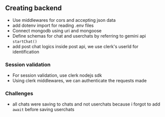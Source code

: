 ## Creating backend

- Use middlewares for cors and accepting json data
- add dotenv import for reading .env files
- Connect mongodb using uri and mongoose
- Define schemas for chat and userchats by referring to gemini api `startChat()`
- add post chat logics inside post api, we use clerk's userId for identification

### Session validation

- For session validation, use clerk nodejs sdk
- Using clerk middlewares, we can authenticate the requests made

### Challenges

- all chats were saving to chats and not userchats because i forgot to add `await` before saving userchats
